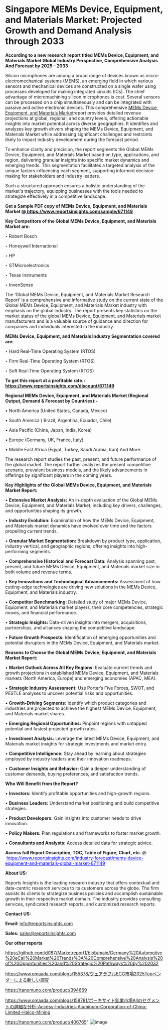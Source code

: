 # Singapore MEMs Device, Equipment, and Materials Market: Projected Growth and Demand Analysis through 2033

<strong>According to a new research report titled MEMs Device, Equipment, and Materials Market Global Industry Perspective, Comprehensive Analysis And Forecast by 2025 – 2033</strong>

Silicon microphones are among a broad range of devices known as micro-electromechanical systems (MEMS), an emerging field in which various sensors and mechanical devices are constructed on a single wafer using processes developed for making integrated circuits (ICs). The chief advantage of micromachining silicon microphones is cost. Several sensors can be processed on a chip simultaneously and can be integrated with passive and active electronic devices. This comprehensive <a href=https://www.reportsinsights.com/sample/671149>MEMs Device, Equipment, and Materials Market</a>report provides detailed revenue projections at global, regional, and country levels, offering actionable insights into market potential across diverse geographies. It identifies and analyzes key growth drivers shaping the MEMs Device, Equipment, and Materials Market while addressing significant challenges and restraints likely to impact industry development during the forecast period.

To enhance clarity and precision, the report segments the Global MEMs Device, Equipment, and Materials Market based on type, applications, and region, delivering granular insights into specific market dynamics and emerging trends. This segmentation facilitates a targeted analysis of the unique factors influencing each segment, supporting informed decision-making for stakeholders and industry leaders.

Such a structured approach ensures a holistic understanding of the market's trajectory, equipping businesses with the tools needed to strategize effectively in a competitive landscape.

<strong>Get a Sample PDF copy of MEMs Device, Equipment, and Materials Market </strong><strong>@<a href=https://www.reportsinsights.com/sample/671149 style=color:#0000ff;> https://www.reportsinsights.com/sample/671149</a></strong></font>

<strong>Key Competitors of the Global MEMs Device, Equipment, and Materials Market are:</strong>

‣ Robert Bosch

‣ Honeywell International

‣ HP

‣ STMicroelectronics

‣ Texas Instruments

‣ InvenSense

The ‘Global MEMs Device, Equipment, and Materials Market Research Report’ is a comprehensive and informative study on the current state of the Global MEMs Device, Equipment, and Materials Market industry with emphasis on the global industry. The report presents key statistics on the market status of the global MEMs Device, Equipment, and Materials market manufacturers and is a valuable source of guidance and direction for companies and individuals interested in the industry.

<strong>MEMs Device, Equipment, and Materials Industry Segmentation covered are:</strong>

‣ Hard Real-Time Operating System (RTOS)

‣ Firm Real-Time Operating System (RTOS)

‣ Soft Real-Time Operating System (RTOS)

<strong>To get this report at a profitable rate.: <a href=https://www.reportsinsights.com/discount/671149 style=color:#0000ff;>https://www.reportsinsights.com/discount/671149</a></strong></font>

<strong>Regional MEMs Device, Equipment, and Materials Market (Regional Output, Demand &amp; Forecast by Countries):-</strong>

• North America (United States, Canada, Mexico)

• South America ( Brazil, Argentina, Ecuador, Chile)

• Asia Pacific (China, Japan, India, Korea)

• Europe (Germany, UK, France, Italy)

• Middle East Africa (Egypt, Turkey, Saudi Arabia, Iran) And More.

The research report studies the past, present, and future performance of the global market. The report further analyzes the present competitive scenario, prevalent business models, and the likely advancements in offerings by significant players in the coming years.

<strong>Key Highlights of the Global MEMs Device, Equipment, and Materials Market Report:</strong>

• <strong>Extensive Market Analysis:</strong> An in-depth evaluation of the Global MEMs Device, Equipment, and Materials Market, including key drivers, challenges, and opportunities shaping its growth.

• <strong>Industry Evolution:</strong> Examination of how the MEMs Device, Equipment, and Materials market dynamics have evolved over time and the factors propelling current trends.

• <strong>Granular Market Segmentation:</strong> Breakdown by product type, application, industry vertical, and geographic regions, offering insights into high-performing segments.

• <strong>Comprehensive Historical and Forecast Data:</strong> Analysis spanning past, present, and future MEMs Device, Equipment, and Materials market size in both volume and revenue terms.

• <strong>Key Innovations and Technological Advancements:</strong> Assessment of how cutting-edge technologies are driving new solutions in the MEMs Device, Equipment, and Materials industry.

• <strong>Competitor Benchmarking:</strong> Detailed study of major MEMs Device, Equipment, and Materials market players, their core competencies, strategic moves, and financial performance.

• <strong>Strategic Insights:</strong> Data-driven insights into mergers, acquisitions, partnerships, and alliances shaping the competitive landscape.

• <strong>Future Growth Prospects:</strong> Identification of emerging opportunities and potential disruptors in the MEMs Device, Equipment, and Materials market.

<strong>Reasons to Choose the Global MEMs Device, Equipment, and Materials Market Report:</strong>

• <strong>Market Outlook Across All Key Regions:</strong> Evaluate current trends and growth projections in established MEMs Device, Equipment, and Materials markets (North America, Europe) and emerging economies (APAC, MEA).

• <strong>Strategic Industry Assessment:</strong> Use Porter’s Five Forces, SWOT, and PESTLE analyses to uncover potential risks and opportunities.

• <strong>Growth-Driving Segments:</strong> Identify which product categories and industries are projected to achieve the highest MEMs Device, Equipment, and Materials market shares.

• <strong>Emerging Regional Opportunities:</strong> Pinpoint regions with untapped potential and fastest projected growth rates.

• <strong>Investment Analysis:</strong> Leverage the latest MEMs Device, Equipment, and Materials market insights for strategic investments and market entry.

• <strong>Competitive Intelligence:</strong> Stay ahead by learning about strategies employed by industry leaders and their innovation roadmaps.

• <strong>Customer Insights and Behavior:</strong> Gain a deeper understanding of customer demands, buying preferences, and satisfaction trends.

<strong>Who Will Benefit from the Report?</strong>

• <strong>Investors:</strong> Identify profitable opportunities and high-growth regions.

• <strong>Business Leaders:</strong> Understand market positioning and build competitive strategies.

• <strong>Product Developers:</strong> Gain insights into customer needs to drive innovation.

• <strong>Policy Makers:</strong> Plan regulations and frameworks to foster market growth.

• <strong>Consultants and Analysts:</strong> Access detailed data for strategic advice.
</ul>
<strong>Access full Report Description, TOC, Table of Figure, Chart, etc. </strong>@  <a href=https://www.reportsinsights.com/industry-forecast/mems-device-equipment-and-materials-global-market-671149 style=color:#0000ff;>https://www.reportsinsights.com/industry-forecast/mems-device-equipment-and-materials-global-market-671149</a></font>

<strong><strong>About US</strong>:</strong>

Reports Insights is the leading research industry that offers contextual and data-centric research services to its customers across the globe. The firm assists its clients to strategize business policies and accomplish sustainable growth in their respective market domain. The industry provides consulting services, syndicated research reports, and customized research reports.

<strong>Contact US:</strong>

<p class=""""><b>Email:</b> <a href=mailto:info@reportsinsights.com>info@reportsinsights.com</a></p>
<p class=""""><b>Sales:</b> <a href=mailto:sales@reportsinsights.com>sales@reportsinsights.com</a></p>

<strong>Our other reports</strong>

<a href=https://github.com/di187/Marketreport1/blob/main/Germany%20Automotive%20eCall%20Market%20Trends%3A%20Comprehensive%20Analysis%20of%20Opportunities%20and%20Strategic%20Pathways%20by%202032>https://github.com/di187/Marketreport1/blob/main/Germany%20Automotive%20eCall%20Market%20Trends%3A%20Comprehensive%20Analysis%20of%20Opportunities%20and%20Strategic%20Pathways%20by%202032</a>

<a href=https://www.omaada.com/blogs/155378/ウェアラブルECG市場2025Topベンダーによる新しい調査>https://www.omaada.com/blogs/155378/ウェアラブルECG市場2025Topベンダーによる新しい調査</a>

<a href=https://tanomuno.com/product/394669>https://tanomuno.com/product/394669</a>

<a href=https://www.omaada.com/blogs/158781/ボーキサイト鉱業市場Allのセグメントの詳細な分析-Access-Industries-Aluminum-Corporation-of-China-Limited-Halco-Mining>https://www.omaada.com/blogs/158781/ボーキサイト鉱業市場Allのセグメントの詳細な分析-Access-Industries-Aluminum-Corporation-of-China-Limited-Halco-Mining</a>

<a href=https://tanomuno.com/product/406765>https://tanomuno.com/product/406765</a>"
![image](https://github.com/user-attachments/assets/153c5c9b-93b1-44c5-aa60-4de6d54ecf55)
